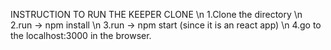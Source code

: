 INSTRUCTION TO RUN THE KEEPER CLONE \n
1.Clone the directory \n
2.run -> npm install \n
3.run -> npm start (since it is an react app) \n
4.go to the localhost:3000 in the browser.
